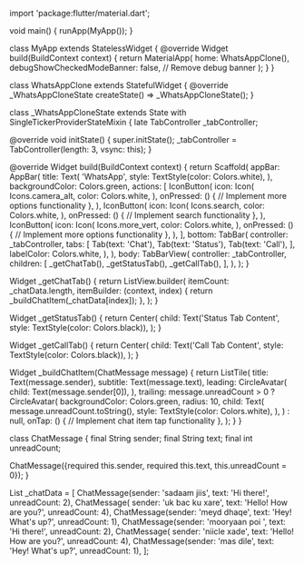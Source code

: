 import 'package:flutter/material.dart';

void main() {
  runApp(MyApp());
}

class MyApp extends StatelessWidget {
  @override
  Widget build(BuildContext context) {
    return MaterialApp(
      home: WhatsAppClone(),
      debugShowCheckedModeBanner: false, // Remove debug banner
    );
  }
}

class WhatsAppClone extends StatefulWidget {
  @override
  _WhatsAppCloneState createState() => _WhatsAppCloneState();
}

class _WhatsAppCloneState extends State<WhatsAppClone>
    with SingleTickerProviderStateMixin {
  late TabController _tabController;

  @override
  void initState() {
    super.initState();
    _tabController = TabController(length: 3, vsync: this);
  }

  @override
  Widget build(BuildContext context) {
    return Scaffold(
      appBar: AppBar(
        title: Text(
          'WhatsApp',
          style: TextStyle(color: Colors.white),
        ),
        backgroundColor: Colors.green,
        actions: [
          IconButton(
            icon: Icon(
              Icons.camera_alt,
              color: Colors.white,
            ),
            onPressed: () {
              // Implement more options functionality
            },
          ),
          IconButton(
            icon: Icon(
              Icons.search,
              color: Colors.white,
            ),
            onPressed: () {
              // Implement search functionality
            },
          ),
          IconButton(
            icon: Icon(
              Icons.more_vert,
              color: Colors.white,
            ),
            onPressed: () {
              // Implement more options functionality
            },
          ),
        ],
        bottom: TabBar(
          controller: _tabController,
          tabs: [
            Tab(text: 'Chat'),
            Tab(text: 'Status'),
            Tab(text: 'Call'),
          ],
          labelColor: Colors.white,
        ),
      ),
      body: TabBarView(
        controller: _tabController,
        children: [
          _getChatTab(),
          _getStatusTab(),
          _getCallTab(),
        ],
      ),
    );
  }

  Widget _getChatTab() {
    return ListView.builder(
      itemCount: _chatData.length,
      itemBuilder: (context, index) {
        return _buildChatItem(_chatData[index]);
      },
    );
  }

  Widget _getStatusTab() {
    return Center(
      child: Text('Status Tab Content', style: TextStyle(color: Colors.black)),
    );
  }

  Widget _getCallTab() {
    return Center(
      child: Text('Call Tab Content', style: TextStyle(color: Colors.black)),
    );
  }

  Widget _buildChatItem(ChatMessage message) {
    return ListTile(
      title: Text(message.sender),
      subtitle: Text(message.text),
      leading: CircleAvatar(
        child: Text(message.sender[0]),
      ),
      trailing: message.unreadCount > 0
          ? CircleAvatar(
              backgroundColor: Colors.green,
              radius: 10,
              child: Text(
                message.unreadCount.toString(),
                style: TextStyle(color: Colors.white),
              ),
            )
          : null,
      onTap: () {
        // Implement chat item tap functionality
      },
    );
  }
}

class ChatMessage {
  final String sender;
  final String text;
  final int unreadCount;

  ChatMessage({required this.sender, required this.text, this.unreadCount = 0});
}

List<ChatMessage> _chatData = [
  ChatMessage(sender: 'sadaam jiis', text: 'Hi there!', unreadCount: 2),
  ChatMessage(
      sender: 'uk bac ku xare', text: 'Hello! How are you?', unreadCount: 4),
  ChatMessage(sender: 'meyd dhaqe', text: 'Hey! What\'s up?', unreadCount: 1),
  ChatMessage(sender: 'mooryaan poi ', text: 'Hi there!', unreadCount: 2),
  ChatMessage(
      sender: 'niicle xade', text: 'Hello! How are you?', unreadCount: 4),
  ChatMessage(sender: 'mas dile', text: 'Hey! What\'s up?', unreadCount: 1),
];

